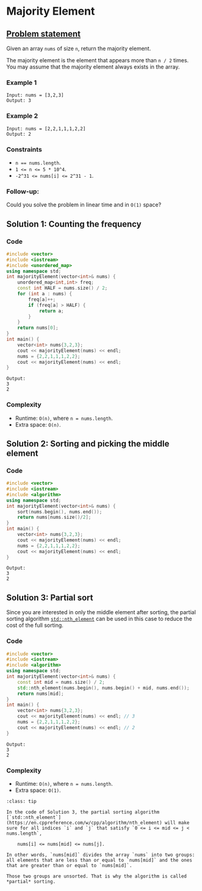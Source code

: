 # Majority Element

## [Problem statement](https://leetcode.com/problems/majority-element/)

Given an array `nums` of size `n`, return the majority element.

The majority element is the element that appears more than `n / 2` times. You may assume that the majority element always exists in the array.

### Example 1
```text
Input: nums = [3,2,3]
Output: 3
```

### Example 2
```text
Input: nums = [2,2,1,1,1,2,2]
Output: 2
``` 

### Constraints

* `n == nums.length`.
* `1 <= n <= 5 * 10^4`.
* `-2^31 <= nums[i] <= 2^31 - 1`.
 

### Follow-up: 
Could you solve the problem in linear time and in `O(1)` space?

## Solution 1: Counting the frequency

### Code
```cpp
#include <vector>
#include <iostream>
#include <unordered_map>
using namespace std;
int majorityElement(vector<int>& nums) {
    unordered_map<int,int> freq;
    const int HALF = nums.size() / 2;
    for (int a : nums) {
        freq[a]++;
        if (freq[a] > HALF) {
            return a;
        }
    }
    return nums[0];
}
int main() {
    vector<int> nums{3,2,3};
    cout << majorityElement(nums) << endl;
    nums = {2,2,1,1,1,2,2};
    cout << majorityElement(nums) << endl;
}
```
```text
Output:
3
2
```

### Complexity
* Runtime: `O(n)`, where `n = nums.length`.
* Extra space: `O(n)`.

## Solution 2: Sorting and picking the middle element

### Code
```cpp
#include <vector>
#include <iostream>
#include <algorithm>
using namespace std;
int majorityElement(vector<int>& nums) {
    sort(nums.begin(), nums.end());
    return nums[nums.size()/2];
}
int main() {
    vector<int> nums{3,2,3};
    cout << majorityElement(nums) << endl;
    nums = {2,2,1,1,1,2,2};
    cout << majorityElement(nums) << endl;
}
```
```text
Output:
3
2
```

## Solution 3: Partial sort

Since you are interested in only the middle element after sorting, the partial sorting algorithm [`std::nth_element`](https://en.cppreference.com/w/cpp/algorithm/nth_element) can be used in this case to reduce the cost of the full sorting.

### Code
```cpp
#include <vector>
#include <iostream>
#include <algorithm>
using namespace std;
int majorityElement(vector<int>& nums) {
    const int mid = nums.size() / 2;    
    std::nth_element(nums.begin(), nums.begin() + mid, nums.end());
    return nums[mid];
}
int main() {
    vector<int> nums{3,2,3};
    cout << majorityElement(nums) << endl; // 3
    nums = {2,2,1,1,1,2,2};
    cout << majorityElement(nums) << endl; // 2
}
```
```text
Output:
3
2
```

### Complexity
* Runtime: `O(n)`, where `n = nums.length`.
* Extra space: `O(1)`.


```{admonition} Modern C++ tips
:class: tip

In the code of Solution 3, the partial sorting algorithm [`std::nth_element`](https://en.cppreference.com/w/cpp/algorithm/nth_element) will make sure for all indices `i` and `j` that satisfy `0 <= i <= mid <= j < nums.length`,

    nums[i] <= nums[mid] <= nums[j].

In other words, `nums[mid]` divides the array `nums` into two groups: all elements that are less than or equal to `nums[mid]` and the ones that are greater than or equal to `nums[mid]`. 

Those two groups are unsorted. That is why the algorithm is called *partial* sorting. 

```
